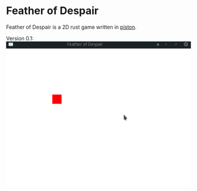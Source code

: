 # Feather of Despair

Feather of Despair is a 2D rust game written in [piston](https://github.com/PistonDevelopers/piston).

Version 0.1:
<img src="Extra/2020-05-24.gif" />
